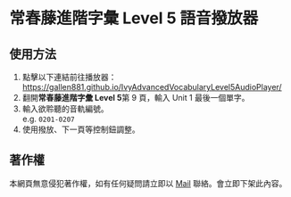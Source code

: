 # 常春藤進階字彙 Level 5 語音撥放器

## 使用方法

1. 點擊以下連結前往播放器：  
    https://gallen881.github.io/IvyAdvancedVocabularyLevel5AudioPlayer/
2. 翻開**常春藤進階字彙 Level 5**第 9 頁，輸入 Unit 1 最後一個單字。
3. 輸入欲聆聽的音軌編號。  
    e.g. `0201-0207`
4. 使用撥放、下一頁等控制鈕調整。

## 著作權
本網頁無意侵犯著作權，如有任何疑問請立即以 [Mail](mailto:gallen.yes@gmail.com) 聯絡。會立即下架此內容。